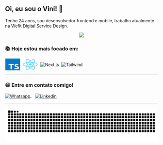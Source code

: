 ## Oi, eu sou o Vini! 👋

Tenho 24 anos, sou desenvolvedor frontend e mobile, trabalho atualmente na Wefit Digital Service Design.

<p align='center'>
    <a href="#"> 
      <img src="https://github-readme-stats.vercel.app/api/top-langs/?username=ViniciusPonte&layout=compact&theme=dark&count_private=true" width="350">
    </a>
</p>

### 📚 Hoje estou mais focado em:

<div style="display: inline_block">
  <img align="center" alt="Ts" height="40" width="50" src="https://raw.githubusercontent.com/devicons/devicon/master/icons/typescript/typescript-plain.svg">&nbsp;
  <img align="center" alt="React" height="40" width="50" src="https://raw.githubusercontent.com/devicons/devicon/master/icons/react/react-original.svg">&nbsp;
  <img align="center" alt="Next.js" width="50" src="https://mikevpeeren.nl/_next/static/media/next_logo.79d7b4bd.png" />&nbsp;
  <img align="center" alt="Tailwind" height="40" width="50" src="https://cdn.jsdelivr.net/gh/devicons/devicon/icons/tailwindcss/tailwindcss-plain.svg" />
</div>
  
<hr />

### 😁 Entre em contato comigo!
 
<div style="display: inline_block">
  <a target="_blank" href="https://api.whatsapp.com/send?phone=5511976375336&text=Oi%20Vin%C3%ADcius!%20Vim%20atrav%C3%A9s%20do%20seu%20Github!%20%F0%9F%98%81">
    <img align="center" alt="Whatsapp" width="50" src="https://upload.wikimedia.org/wikipedia/commons/thumb/6/6b/WhatsApp.svg/512px-WhatsApp.svg.png">
  </a>&nbsp;&nbsp;

  <a target="_blank" href="www.linkedin.com/in/vponte">
    <img align="center" alt="Linkedin" width="45" src="https://upload.wikimedia.org/wikipedia/commons/thumb/8/81/LinkedIn_icon.svg/2048px-LinkedIn_icon.svg.png">
  </a>
</div>

<hr />

![Snake animation](https://github.com/ViniciusPonte/ViniciusPonte/blob/output/github-contribution-grid-snake-dark.svg)

